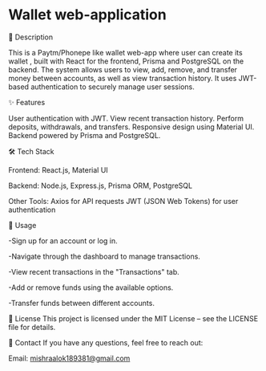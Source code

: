 

 # Wallet web-application


🚀 Description

This is a Paytm/Phonepe like wallet web-app where user can create its wallet , built with React for the frontend, Prisma and PostgreSQL on the backend. The system allows users to view, add, remove, and transfer money between accounts, as well as view transaction history. It uses JWT-based authentication to securely manage user sessions.

✨ Features

User authentication with JWT.
View recent transaction history.
Perform deposits, withdrawals, and transfers.
Responsive design using Material UI.
Backend powered by Prisma and PostgreSQL.

🛠 Tech Stack

Frontend:
React.js,
Material UI

Backend:
Node.js,
Express.js,
Prisma ORM,
PostgreSQL

Other Tools:
Axios for API requests
JWT (JSON Web Tokens) for user authentication




🚀 Usage

-Sign up for an account or log in.

-Navigate through the dashboard to manage transactions.

-View recent transactions in the "Transactions" tab.

-Add or remove funds using the available options.

-Transfer funds between different accounts.





📜 License
This project is licensed under the MIT License – see the LICENSE file for details.



📧 Contact
If you have any questions, feel free to reach out:

Email: mishraalok189381@gmail.com

